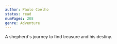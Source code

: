 ```yaml
---
author: Paulo Coelho
status: read
numPages: 208
genre: Adventure
---
```


A shepherd's journey to find treasure and his destiny.
